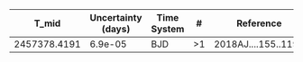 |T_mid|Uncertainty (days)           |Time System|#                                            |Reference                           |
|-----|-----------------------------|-----------|---------------------------------------------|------------------------------------|
|2457378.4191|6.9e-05                      |BJD        |>1                                           |2018AJ....155..119B                 |
